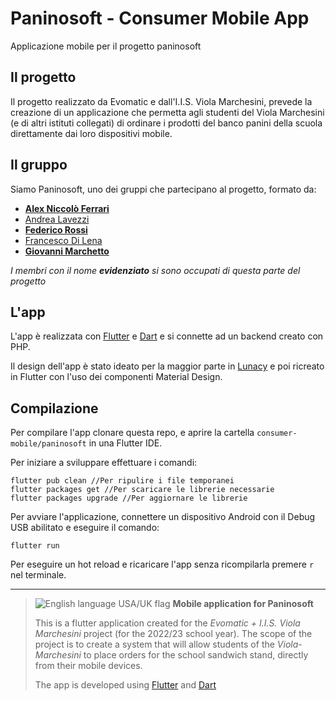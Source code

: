 # Paninosoft - Consumer Mobile App
Applicazione mobile per il progetto paninosoft

## Il progetto

Il progetto realizzato da Evomatic e dall'I.I.S. Viola Marchesini, prevede la creazione di un applicazione che permetta agli studenti del Viola Marchesini (e di altri istituti collegati) di ordinare i prodotti del banco panini della scuola direttamente dai loro dispositivi mobile.

## Il gruppo

Siamo Paninosoft, uno dei gruppi che partecipano al progetto, formato da:

- [**Alex Niccolò Ferrari**](https://github.com/PaninoCode)
- [Andrea Lavezzi](https://github.com/AndreaLavezzi)
- [**Federico Rossi**](https://github.com/Federico-Rossi)
- [Francesco Di Lena](https://github.com/Francescodl04)
- [**Giovanni Marchetto**](https://github.com/gmarck04)

*I membri con il nome **evidenziato** si sono occupati di questa parte del progetto*

## L'app

L'app è realizzata con [Flutter](https://flutter.dev) e [Dart](https://dart.dev) e si connette ad un backend creato con PHP.

Il design dell'app è stato ideato per la maggior parte in [Lunacy](https://icons8.com/lunacy) e poi ricreato in Flutter con l'uso dei componenti Material Design.

## Compilazione

Per compilare l'app clonare questa repo, e aprire la cartella `consumer-mobile/paninosoft` in una Flutter IDE.

Per iniziare a sviluppare effettuare i comandi:

    flutter pub clean //Per ripulire i file temporanei
    flutter packages get //Per scaricare le librerie necessarie
    flutter packages upgrade //Per aggiornare le librerie

Per avviare l'applicazione, connettere un dispositivo Android con il Debug USB abilitato e eseguire il comando:

    flutter run

Per eseguire un hot reload e ricaricare l'app senza ricompilarla premere `r` nel terminale.

---

> ![English language USA/UK flag](https://upload.wikimedia.org/wikipedia/commons/thumb/0/0b/English_language.svg/25px-English_language.svg.png)
> **Mobile application for Paninosoft**
>
> This is a flutter application created for the *Evomatic + I.I.S. Viola Marchesini* project (for the 2022/23 school year).
> The scope of the project is to create a system that will allow students of the *Viola-Marchesini* to place orders for the school sandwich stand, directly from their mobile devices.
>
> The app is developed using [Flutter](https://flutter.dev) and [Dart](https://dart.dev)

